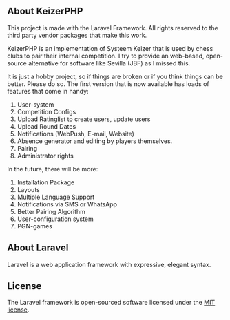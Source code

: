 ## About KeizerPHP
<p>This project is made with the Laravel Framework. All rights reserved to the third party vendor packages that make this work.</p>
<p>KeizerPHP is an implementation of Systeem Keizer that is used by chess clubs to pair their internal competition. I try to provide an web-based, open-source alternative for software like Sevilla (JBF) as I missed this.</p>
<p>It is just a hobby project, so if things are broken or if you think things can be better. Please do so. The first version that is now available has loads of features that come in handy:</p>
<ol>
<li>User-system</li>
<li> Competition Configs</li>
<li> Upload Ratinglist to create users, update users</li>
<li> Upload Round Dates</li>
<li> Notifications (WebPush, E-mail, Website)</li>
<li> Absence generator and editing by players themselves.</li>
<li> Pairing</li>
<li> Administrator rights</li>
</ol>

<p>In the future, there will be more:</p>
<ol>
<li> Installation Package</li>
<li> Layouts</li>
<li> Multiple Language Support</li>
<li> Notifications via SMS or WhatsApp</li>
<li> Better Pairing Algorithm</li>
<li> User-configuration system</li>
<li> PGN-games</li>
</ol>


## About Laravel

Laravel is a web application framework with expressive, elegant syntax. 

## License

The Laravel framework is open-sourced software licensed under the [MIT license](https://opensource.org/licenses/MIT).
